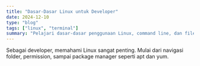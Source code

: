 ```yaml
---
title: "Dasar-Dasar Linux untuk Developer"
date: 2024-12-10
type: "blog"
tags: ["linux", "terminal"]
summary: "Pelajari dasar-dasar penggunaan Linux, command line, dan file system yang wajib dikuasai developer."
---
```


Sebagai developer, memahami Linux sangat penting. Mulai dari navigasi folder, permission, sampai package manager seperti apt dan yum.
